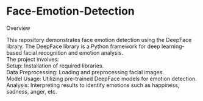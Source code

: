 # Face-Emotion-Detection
Overview

This repository demonstrates face emotion detection using the DeepFace library. The DeepFace library is a Python framework for deep learning-based facial recognition and emotion analysis. 
<br>
The project involves:
<br>
Setup: Installation of required libraries.
<br>
Data Preprocessing: Loading and preprocessing facial images.
<br>
Model Usage: Utilizing pre-trained DeepFace models for emotion detection.<br>
Analysis: Interpreting results to identify emotions such as happiness, sadness, anger, etc.
